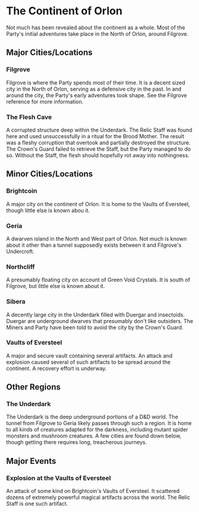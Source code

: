 # The Continent of Orlon

Not much has been revealed about the continent as a whole. Most of the Party's initial adventures take place in the North of Orlon, around Filgrove.

## Major Cities/Locations

### Filgrove

Filgrove is where the Party spends most of their time. It is a decent sized city in the North of Orlon, serving as a defensive city in the past. In and around the city, the Party's early adventures took shape. See the Filgrove reference for more information.

### The Flesh Cave

A corrupted structure deep within the Underdark. The Relic Staff was found here and used unsuccessfully in a ritual for the Brood Mother. The result was a fleshy corruption that overtook and partially destroyed the structure. The Crown's Guard failed to retrieve the Staff, but the Party managed to do so. Without the Staff, the flesh should hopefully rot away into nothingness.

## Minor Cities/Locations

### Brightcoin

A major city on the continent of Orlon. It is home to the Vaults of Eversteel, though little else is known abou it. 

### Geria

A dwarven island in the North and West part of Orlon. Not much is known about it other than a tunnel supposedly exists between it and Filgrove's Undercroft.

### Northcliff 

A presumably floating city on account of Green Void Crystals. It is south of Filgrove, but little else is known about it.

### Sibera 

A decently large city in the Underdark filled with Duergar and insectoids. Duergar are underground dwarves that presumably don't like outsiders. The Miners and Party have been told to avoid the city by the Crown's Guard.

### Vaults of Eversteel

A major and secure vault containing several artifacts. An attack and explosion caused several of such artifacts to be spread around the continent. A recovery effort is underway. 

## Other Regions

### The Underdark

The Underdark is the deep underground portions of a D&D world. The tunnel from Filgrove to Geria likely passes through such a region. It is home to all kinds of creatures adapted for the darkness, including mutant spider monsters and mushroom creatures. A few cities are found down below, though getting there requires long, treacherous journeys.

## Major Events

### Explosion at the Vaults of Eversteel

An attack of some kind on Brightcoin's Vaults of Eversteel. It scattered dozens of extremely powerful magical artifacts across the world. The Relic Staff is one such artifact.